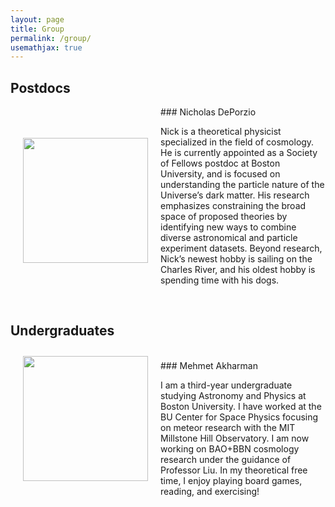 ```yaml
---
layout: page
title: Group
permalink: /group/
usemathjax: true
---
```


## Postdocs

<img align="left" width="200" src="/images/group/Nicholas_DePorzio.jpg" hspace="20" vspace="50"/>
### Nicholas DePorzio

Nick is a theoretical physicist specialized in the field of cosmology. He is currently appointed as a Society of Fellows postdoc at Boston University, and is focused on understanding the particle nature of the Universe’s dark matter. His research emphasizes constraining the broad space of proposed theories by identifying new ways to combine diverse astronomical and particle experiment datasets. Beyond research, Nick’s newest hobby is sailing on the Charles River, and his oldest hobby is spending time with his dogs.

<br>

## Undergraduates

<img align="left" width="200" src="/images/group/Mehmet_Akharman.jpg" hspace="20" vspace="10" />
<br>
### Mehmet Akharman

I am a third-year undergraduate studying Astronomy and Physics at Boston University. I have worked at the BU Center for Space Physics focusing on meteor research with the MIT Millstone Hill Observatory. I am now working on BAO+BBN cosmology research under the guidance of Professor Liu. In my theoretical free time, I enjoy playing board games, reading, and exercising!